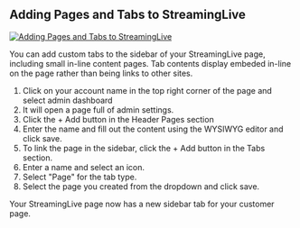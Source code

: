 ## Adding Pages and Tabs to StreamingLive

[![Adding Pages and Tabs to StreamingLive](https://i.vimeocdn.com/video/1527052511-5881387f6203c511d311c95e8e200e31b9ca5770798ad64533435bb48303a78a-d_640)](https://vimeo.com/760360242)

You can add custom tabs to the sidebar of your StreamingLive page, including small in-line content pages.  Tab contents display embeded in-line on the page rather than being links to other sites.

1. Click on your account name in the top right corner of the page and select admin dashboard
2. It will open a page full of admin settings.
3. Click the + Add button in the Header Pages section
4. Enter the name and fill out the content using the WYSIWYG editor and click save.
5. To link the page in the sidebar, click the + Add button in the Tabs section.
6. Enter a name and select an icon.
7. Select "Page" for the tab type.
8. Select the page you created from the dropdown and click save.

Your StreamingLive page now has a new sidebar tab for your customer page.